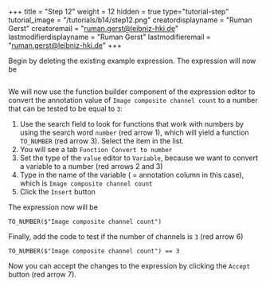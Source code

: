 +++
title = "Step 12"
weight = 12
hidden = true
type="tutorial-step"
tutorial_image = "/tutorials/b14/step12.png"
creatordisplayname = "Ruman Gerst"
creatoremail = "ruman.gerst@leibniz-hki.de"
lastmodifierdisplayname = "Ruman Gerst"
lastmodifieremail = "ruman.gerst@leibniz-hki.de"
+++

Begin by deleting the existing example expression. The expression will now be

```
```

We will now use the function builder component of the expression editor to convert the annotation value of `Image composite channel count` to a number that can be tested to be equal to `3`:

1. Use the search field to look for functions that work with numbers  by using the search word `number` (red arrow 1), which will yield a function `TO_NUMBER` (red arrow 3). Select the item in the list.
2. You will see a tab `Function Convert to number`
3. Set the type of the `value` editor to `Variable`, because we want to convert a variable to a number (red arrows 2 and 3)
4. Type in the name of the variable ( = annotation column in this case), which is `Image composite channel count`
5. Click the `Insert` button

The expression now will be

```
TO_NUMBER($"Image composite channel count")
```

Finally, add the code to test if the number of channels is `3` (red arrow 6)

```
TO_NUMBER($"Image composite channel count") == 3
```

Now you can accept the changes to the expression by clicking the `Accept` button (red arrow 7).

